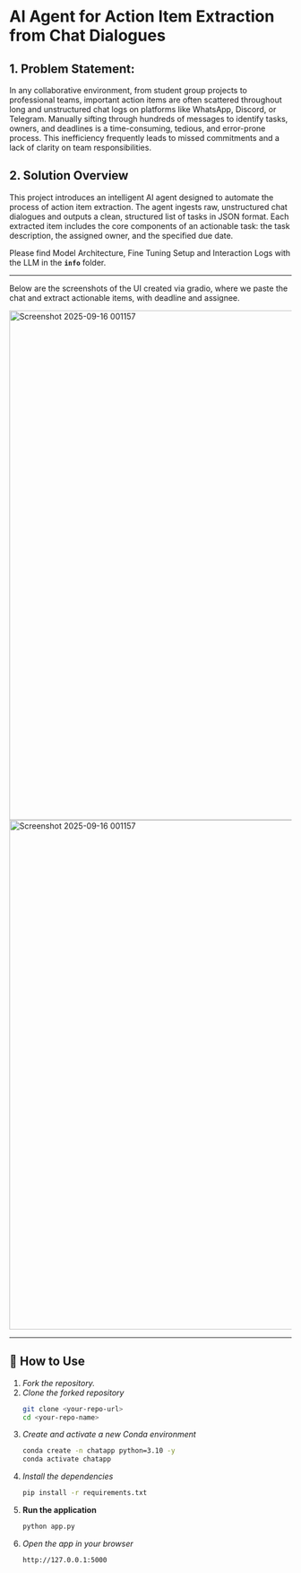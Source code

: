 
# **AI Agent for Action Item Extraction from Chat Dialogues** 

## **1. Problem Statement:**

In any collaborative environment, from student group projects to professional teams, important action items are often scattered throughout long and unstructured chat logs on platforms like WhatsApp, Discord, or Telegram. Manually sifting through hundreds of messages to identify tasks, owners, and deadlines is a time-consuming, tedious, and error-prone process. This inefficiency frequently leads to missed commitments and a lack of clarity on team responsibilities.

## **2. Solution Overview**

This project introduces an intelligent AI agent designed to automate the process of action item extraction. The agent ingests raw, unstructured chat dialogues and outputs a clean, structured list of tasks in JSON format. Each extracted item includes the core components of an actionable task: the task description, the assigned owner, and the specified due date.

Please find Model Architecture, Fine Tuning Setup and Interaction Logs with the LLM in the **`info`**  folder.


-----
Below are the screenshots of the UI created via gradio, where we paste the chat and extract actionable items, with deadline and assignee.

<img width="1919" height="908" alt="Screenshot 2025-09-16 001157" src="https://github.com/user-attachments/assets/f524d10d-6535-40b2-a102-0b218b90aecb" />

<img width="1919" height="908" alt="Screenshot 2025-09-16 001157" src="https://github.com/user-attachments/assets/e049bbe9-abf6-4fae-a6da-2da539c0d691" />

----
## 🚀 How to Use
1. *Fork the repository.*
2. *Clone the forked repository*
   ```bash
   git clone <your-repo-url>
   cd <your-repo-name>

3. *Create and activate a new Conda environment*
    ```bash
    conda create -n chatapp python=3.10 -y
    conda activate chatapp

4. *Install the dependencies*
    ```bash
    pip install -r requirements.txt

5. **Run the application**
    ```bash
    python app.py

6. *Open the app in your browser*
    ```bash
    http://127.0.0.1:5000
